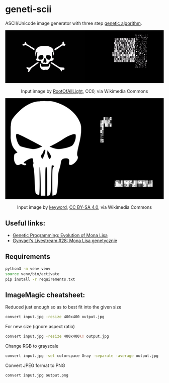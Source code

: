 # geneti-scii

ASCII/Unicode image generator with three step [genetic algorithm](https://en.wikipedia.org/wiki/Genetic_algorithm).

<p align="center">
    <img src="./gallery/gen_pirate.gif"/>
    <p style="text-align:center">Input image by <a href="https://commons.wikimedia.org/wiki/File:Pirate_Flag_of_John_Taylor.svg">RootOfAllLight</a>, CC0, via Wikimedia Commons</p>
</p>

<p align="center">
    <img src="./gallery/gen_punisher.gif"/>
    <p style="text-align:center">Input image by <a href="https://commons.wikimedia.org/wiki/File:The-punisher-logo-png-transparent.png">keyword</a>, <a href="https://creativecommons.org/licenses/by-sa/4.0">CC BY-SA 4.0</a>, via Wikimedia Commons</p>
</p>

## Useful links:

- [Genetic Programming: Evolution of Mona Lisa](https://rogerjohansson.blog/2008/12/07/genetic-programming-evolution-of-mona-lisa/)
- [Gynvael's Livestream #28: Mona Lisa genetycznie](https://www.youtube.com/watch?v=7zI7M_5_jBE)

## Requirements

```bash
python3 -m venv venv
source venv/bin/activate
pip install -r requirements.txt
```

## ImageMagic cheatsheet:

Reduced just enough so as to best fit into the given size
```bash
convert input.jpg -resize 400x400 output.jpg
```

For new size (ignore aspect ratio)
```bash
convert input.jpg -resize 400x400\! output.jpg
```

Change RGB to grayscale
```bash
convert input.jpg -set colorspace Gray -separate -average output.jpg
```

Convert JPEG format to PNG
```bash
convert input.jpg output.png
```